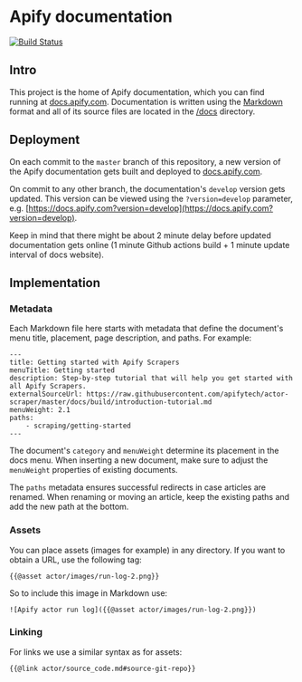 # Apify documentation

[![Build Status](https://github.com/apify/apify-docs/workflows/Build%20and%20deploy/badge.svg?branch=master)](https://github.com/apify/apify-docs/actions)

## Intro

This project is the home of Apify documentation, which you can find running at [docs.apify.com](https://docs.apify.com/). Documentation is written using the [Markdown](https://github.com/adam-p/markdown-here/wiki/Markdown-Cheatsheet) format and all of its source files are located in the [/docs](https://github.com/apifytech/apify-docs/tree/master/docs) directory.

## Deployment

On each commit to the `master` branch of this repository, a new version of the Apify documentation gets built and deployed to [docs.apify.com](https://docs.apify.com/).

On commit to any other branch, the documentation's `develop` version gets updated. This version can be viewed using the `?version=develop` parameter, e.g. [https://docs.apify.com?version=develop](https://docs.apify.com?version=develop).

Keep in mind that there might be about 2 minute delay before updated documentation gets online (1 minute Github actions build + 1 minute update interval of docs website).

## Implementation

### Metadata

Each Markdown file here starts with metadata that define the document's menu title, placement, page description, and paths. For example:

```
---
title: Getting started with Apify Scrapers
menuTitle: Getting started
description: Step-by-step tutorial that will help you get started with all Apify Scrapers.
externalSourceUrl: https://raw.githubusercontent.com/apifytech/actor-scraper/master/docs/build/introduction-tutorial.md
menuWeight: 2.1
paths:
    - scraping/getting-started
---
```

The document's `category` and `menuWeight` determine its placement in the docs menu. When inserting a new document, make sure to adjust the `menuWeight` properties of existing documents.

The `paths` metadata ensures successful redirects in case articles are renamed. When renaming or moving an article, keep the existing paths and add the new path at the bottom.


### Assets

You can place assets (images for example) in any directory. If you want to obtain a URL, use the following tag:

```
{{@asset actor/images/run-log-2.png}}
```

So to include this image in Markdown use:

```
![Apify actor run log]({{@asset actor/images/run-log-2.png}})
```

### Linking

For links we use a similar syntax as for assets:

```
{{@link actor/source_code.md#source-git-repo}}
```


